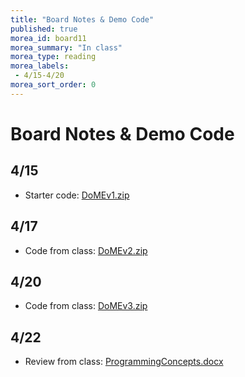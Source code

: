 ```yaml
---
title: "Board Notes & Demo Code"
published: true
morea_id: board11
morea_summary: "In class"
morea_type: reading
morea_labels:
 - 4/15-4/20
morea_sort_order: 0
---
```

# Board Notes & Demo Code

## 4/15

  * Starter code: [DoMEv1.zip](DoMEv1.zip)


## 4/17

  * Code from class: [DoMEv2.zip](DoMEv2-417.zip)

## 4/20

  * Code from class: [DoMEv3.zip](DoMEv3.zip)

## 4/22

  * Review from class: [ProgrammingConcepts.docx](ProgrammingConcepts.docx)

<!--
Example manual walk through:

<a href="loop.JPG"><img src="loop.JPG" width="300"/></a>

Eclipse debugging buttons:

<a href="debugging.JPG"><img src="debugging.JPG" width="400"/></a>
-->
